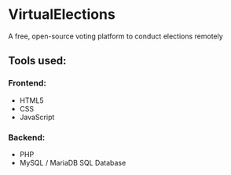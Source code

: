 # VirtualElections
A free, open-source voting platform to conduct elections remotely

## Tools used:
### Frontend:
- HTML5
- CSS
- JavaScript
### Backend:
- PHP
- MySQL / MariaDB SQL Database
